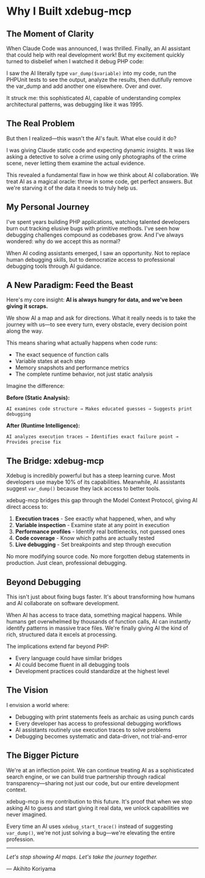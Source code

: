 # Why I Built xdebug-mcp

## The Moment of Clarity

When Claude Code was announced, I was thrilled. Finally, an AI assistant that could help with real development work! But my excitement quickly turned to disbelief when I watched it debug PHP code:

I saw the AI literally type `var_dump($variable)` into my code, run the PHPUnit tests to see the output, analyze the results, then dutifully remove the var_dump and add another one elsewhere. Over and over.

It struck me: this sophisticated AI, capable of understanding complex architectural patterns, was debugging like it was 1995.

## The Real Problem

But then I realized—this wasn't the AI's fault. What else could it do?

I was giving Claude static code and expecting dynamic insights. It was like asking a detective to solve a crime using only photographs of the crime scene, never letting them examine the actual evidence.

This revealed a fundamental flaw in how we think about AI collaboration. We treat AI as a magical oracle: throw in some code, get perfect answers. But we're starving it of the data it needs to truly help us.

## My Personal Journey

I've spent years building PHP applications, watching talented developers burn out tracking elusive bugs with primitive methods. I've seen how debugging challenges compound as codebases grow. And I've always wondered: why do we accept this as normal?

When AI coding assistants emerged, I saw an opportunity. Not to replace human debugging skills, but to democratize access to professional debugging tools through AI guidance.

## A New Paradigm: Feed the Beast

Here's my core insight: **AI is always hungry for data, and we've been giving it scraps.**

We show AI a map and ask for directions. What it really needs is to take the journey with us—to see every turn, every obstacle, every decision point along the way.

This means sharing what actually happens when code runs:
- The exact sequence of function calls
- Variable states at each step  
- Memory snapshots and performance metrics
- The complete runtime behavior, not just static analysis

Imagine the difference:

**Before (Static Analysis):**
```
AI examines code structure → Makes educated guesses → Suggests print debugging
```

**After (Runtime Intelligence):**
```
AI analyzes execution traces → Identifies exact failure point → Provides precise fix
```

## The Bridge: xdebug-mcp

Xdebug is incredibly powerful but has a steep learning curve. Most developers use maybe 10% of its capabilities. Meanwhile, AI assistants suggest `var_dump()` because they lack access to better tools.

xdebug-mcp bridges this gap through the Model Context Protocol, giving AI direct access to:

1. **Execution traces** - See exactly what happened, when, and why
2. **Variable inspection** - Examine state at any point in execution
3. **Performance profiles** - Identify real bottlenecks, not guessed ones
4. **Code coverage** - Know which paths are actually tested
5. **Live debugging** - Set breakpoints and step through execution

No more modifying source code. No more forgotten debug statements in production. Just clean, professional debugging.

## Beyond Debugging

This isn't just about fixing bugs faster. It's about transforming how humans and AI collaborate on software development.

When AI has access to trace data, something magical happens. While humans get overwhelmed by thousands of function calls, AI can instantly identify patterns in massive trace files. We're finally giving AI the kind of rich, structured data it excels at processing.

The implications extend far beyond PHP:
- Every language could have similar bridges
- AI could become fluent in all debugging tools
- Development practices could standardize at the highest level

## The Vision

I envision a world where:
- Debugging with print statements feels as archaic as using punch cards
- Every developer has access to professional debugging workflows
- AI assistants routinely use execution traces to solve problems
- Debugging becomes systematic and data-driven, not trial-and-error

## The Bigger Picture

We're at an inflection point. We can continue treating AI as a sophisticated search engine, or we can build true partnership through radical transparency—sharing not just our code, but our entire development context.

xdebug-mcp is my contribution to this future. It's proof that when we stop asking AI to guess and start giving it real data, we unlock capabilities we never imagined.

Every time an AI uses `xdebug_start_trace()` instead of suggesting `var_dump()`, we're not just solving a bug—we're elevating the entire profession.

---

*Let's stop showing AI maps. Let's take the journey together.*

— Akihito Koriyama
